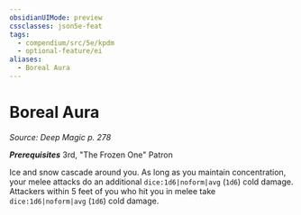 ```yaml
---
obsidianUIMode: preview
cssclasses: json5e-feat
tags:
  - compendium/src/5e/kpdm
  - optional-feature/ei
aliases:
  - Boreal Aura
---
```

# Boreal Aura
*Source: Deep Magic p. 278*  

***Prerequisites*** 3rd, "The Frozen One" Patron

Ice and snow cascade around you. As long as you maintain concentration, your melee attacks do an additional `dice:1d6|noform|avg` (`1d6`) cold damage. Attackers within 5 feet of you who hit you in melee take `dice:1d6|noform|avg` (`1d6`) cold damage.
